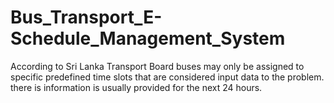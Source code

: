 # Bus_Transport_E-Schedule_Management_System
According to Sri Lanka Transport Board buses may only be assigned to specific predefined time slots that are considered input data to the problem. there is information is usually provided for the next 24 hours. 
